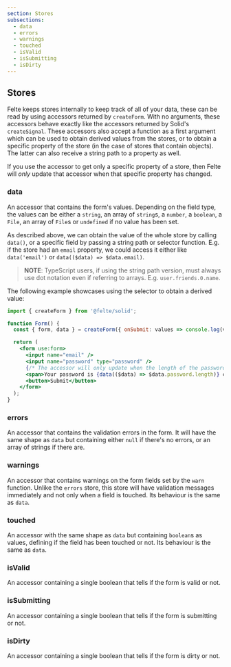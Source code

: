 ```yaml
---
section: Stores
subsections:
  - data
  - errors
  - warnings
  - touched
  - isValid
  - isSubmitting
  - isDirty
---
```


## Stores

Felte keeps stores internally to keep track of all of your data, these can be read by using accessors returned by `createForm`. With no arguments, these accessors behave exactly like the accessors returned by Solid's `createSignal`. These accessors also accept a function as a first argument which can be used to obtain derived values from the stores, or to obtain a specific property of the store (in the case of stores that contain objects). The latter can also receive a string path to a property as well.

If you use the accessor to get only a specific property of a store, then Felte will _only_ update that accessor when that specific property has changed.

### data

An accessor that contains the form's values. Depending on the field type, the values can be either a `string`, an array of `string`s, a `number`, a `boolean`, a `File`, an array of `File`s or `undefined` if no value has been set.

As described above, we can obtain the value of the whole store by calling `data()`, or a specific field by passing a string path or selector function. E.g. if the store had an `email` property, we could access it either like `data('email')` or `data(($data) => $data.email)`.

> **NOTE**: TypeScript users, if using the string path version, must always use dot notation even if referring to arrays. E.g. `user.friends.0.name`.

The following example showcases using the selector to obtain a derived value:

```jsx
import { createForm } from '@felte/solid';

function Form() {
  const { form, data } = createForm({ onSubmit: values => console.log(values) });

  return (
    <form use:form>
      <input name="email" />
      <input name="password" type="password" />
      {/* The accessor will only update when the length of the password changes */}
      <span>Your password is {data(($data) => $data.password.length)} characters long</span>
      <button>Submit</button>
    </form>
  );
}
```

### errors

An accessor that contains the validation errors in the form. It will have the same shape as `data` but containing either `null` if there's no errors, or an array of strings if there are.

### warnings

An accessor that contains warnings on the form fields set by the `warn` function. Unlike the `errors` store, this store will have validation messages immediately and not only when a field is touched. Its behaviour is the same as `data`.

### touched

An accessor with the same shape as `data` but containing `boolean`s as values, defining if the field has been touched or not. Its behaviour is the same as `data`.

### isValid

An accessor containing a single boolean that tells if the form is valid or not.

### isSubmitting

An accessor containing a single boolean that tells if the form is submitting or not.

### isDirty

An accessor containing a single boolean that tells if the form is dirty or not.
